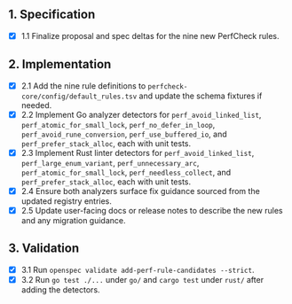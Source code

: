 ## 1. Specification
- [x] 1.1 Finalize proposal and spec deltas for the nine new PerfCheck rules.

## 2. Implementation
- [x] 2.1 Add the nine rule definitions to `perfcheck-core/config/default_rules.tsv` and update the schema fixtures if needed.
- [x] 2.2 Implement Go analyzer detectors for `perf_avoid_linked_list`, `perf_atomic_for_small_lock`, `perf_no_defer_in_loop`, `perf_avoid_rune_conversion`, `perf_use_buffered_io`, and `perf_prefer_stack_alloc`, each with unit tests.
- [x] 2.3 Implement Rust linter detectors for `perf_avoid_linked_list`, `perf_large_enum_variant`, `perf_unnecessary_arc`, `perf_atomic_for_small_lock`, `perf_needless_collect`, and `perf_prefer_stack_alloc`, each with unit tests.
- [x] 2.4 Ensure both analyzers surface fix guidance sourced from the updated registry entries.
- [x] 2.5 Update user-facing docs or release notes to describe the new rules and any migration guidance.

## 3. Validation
- [x] 3.1 Run `openspec validate add-perf-rule-candidates --strict`.
- [x] 3.2 Run `go test ./...` under `go/` and `cargo test` under `rust/` after adding the detectors.
